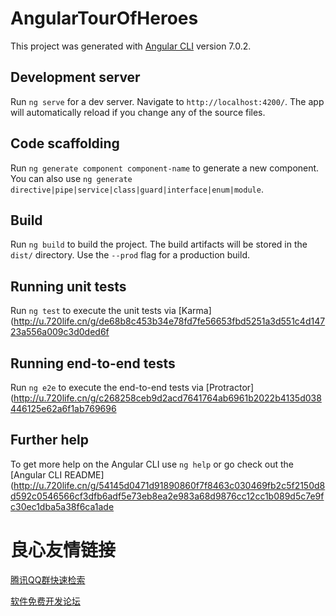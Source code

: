 # AngularTourOfHeroes

This project was generated with [Angular CLI](http://u.720life.cn/g/54145d0471d91890860f7f8463c030469fb2c5f2150d8d592c0546566cf3dfb6fbaa778ae234a25f2014676889aa9962)  version 7.0.2.

## Development server

Run `ng serve` for a dev server. Navigate to `http://localhost:4200/`. The app will automatically reload if you change any of the source files.

## Code scaffolding

Run `ng generate component component-name` to generate a new component. You can also use `ng generate directive|pipe|service|class|guard|interface|enum|module`.

## Build

Run `ng build` to build the project. The build artifacts will be stored in the `dist/` directory. Use the `--prod` flag for a production build.

## Running unit tests

Run `ng test` to execute the unit tests via [Karma](http://u.720life.cn/g/de68b8c453b34e78fd7fe56653fbd5251a3d551c4d14723a556a009c3d0ded6f 

## Running end-to-end tests

Run `ng e2e` to execute the end-to-end tests via [Protractor](http://u.720life.cn/g/c268258ceb9d2acd7641764ab6961b2022b4135d038446125e62a6f1ab769696 

## Further help

To get more help on the Angular CLI use `ng help` or go check out the [Angular CLI README](http://u.720life.cn/g/54145d0471d91890860f7f8463c030469fb2c5f2150d8d592c0546566cf3dfb6adf5e73eb8ea2e983a68d9876cc12cc1b089d5c7e9fc30ec1dba5a38f6ca1ade 



 # 良心友情链接

[腾讯QQ群快速检索](http://u.720life.cn/s/8cf73f7c)

[软件免费开发论坛](http://u.720life.cn/s/bbb01dc0)